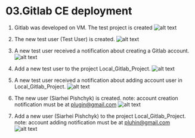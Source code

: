 # 03.Gitlab CE deployment

1. Gitlab was developed on VM. The test project is created
![alt text](https://i.ibb.co/7kXSCB6/1-Local-Gitlab-Project.gif "Gitlab CE deployment")

2. The new test user (Test User) is created.
![alt text](https://i.ibb.co/7vL0NLH/2-Local-Gitlab-New-Test-User.png "Test User")

3. A new test user received a notification about creating a Gitlab account.
![alt text](https://i.ibb.co/jknNtvX/3-Local-Gitlab-New-Test-User-Email-notification.png "E-mail notification")

4. Add a new test user to the project Local_Gitlab_Project.
![alt text](https://i.ibb.co/41pH2pB/4-Local-Gitlab-Project-Add-Test-User.png "Add user in project")

5. A new test user received a notification about adding account user in Local_Gitlab_Project.
![alt text](https://i.ibb.co/JzFxG70/5-Local-Gitlab-Project-Add-Test-User-Email-notification.png "E-mail notification")

6. The new user (Siarhei Pishchyk) is created.
note: account creation notification must be at plugin@gmail.com
![alt text](https://i.ibb.co/tJgfBt5/6-Local-Gitlab-New-User-pluhin.png "Siarhei Pishchyk")

7. Add a new user (Siarhei Pishchyk) to the project Local_Gitlab_Project.
note: account adding notification must be at pluhin@gmail.com
![alt text](https://i.ibb.co/wNwgZH1/7-Local-Gitlab-Project-Add-pluhin.png "Add user in project")
